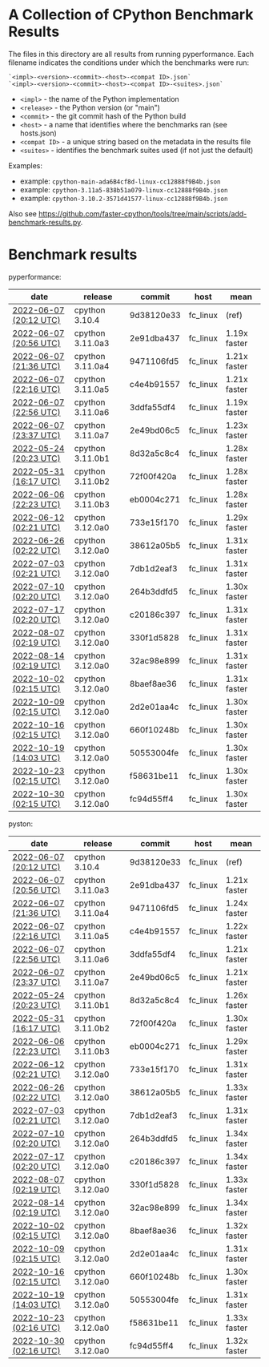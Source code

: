 # A Collection of CPython Benchmark Results

The files in this directory are all results from running pyperformance.
Each filename indicates the conditions under which the benchmarks were
run:

    `<impl>-<version>-<commit>-<host>-<compat ID>.json`
    `<impl>-<version>-<commit>-<host>-<compat ID>-<suites>.json`

* `<impl>` - the name of the Python implementation
* `<release>` - the Python version (or "main")
* `<commit>` - the git commit hash of the Python build
* `<host>` - a name that identifies where the benchmarks ran (see hosts.json)
* `<compat ID>` - a unique string based on the metadata in the results file
* `<suites>` - identifies the benchmark suites used (if not just the default)

Examples:

* example: `cpython-main-ada6B4cf8d-linux-cc12888f9B4b.json`
* example: `cpython-3.11a5-838b51a079-linux-cc12888f9B4b.json`
* example: `cpython-3.10.2-3571d41577-linux-cc12888f9B4b.json`

Also see https://github.com/faster-cpython/tools/tree/main/scripts/add-benchmark-results.py.

# Benchmark results

<!-- START results table -->

pyperformance:

|  date | release | commit | host | mean  |
|  --- | --- | --- | --- | ---  |
|  [2022-06-07 (20:12 UTC)](cpython-3.10.4-9d38120e33-fc_linux-b2cf916db80e-pyperformance.json) | cpython 3.10.4 | 9d38120e33 | fc_linux | (ref)  |
|  [2022-06-07 (20:56 UTC)](cpython-3.11.0a3-2e91dba437-fc_linux-b2cf916db80e-pyperformance.json) | cpython 3.11.0a3 | 2e91dba437 | fc_linux | 1.19x faster  |
|  [2022-06-07 (21:36 UTC)](cpython-3.11.0a4-9471106fd5-fc_linux-b2cf916db80e-pyperformance.json) | cpython 3.11.0a4 | 9471106fd5 | fc_linux | 1.21x faster  |
|  [2022-06-07 (22:16 UTC)](cpython-3.11.0a5-c4e4b91557-fc_linux-b2cf916db80e-pyperformance.json) | cpython 3.11.0a5 | c4e4b91557 | fc_linux | 1.21x faster  |
|  [2022-06-07 (22:56 UTC)](cpython-3.11.0a6-3ddfa55df4-fc_linux-b2cf916db80e-pyperformance.json) | cpython 3.11.0a6 | 3ddfa55df4 | fc_linux | 1.19x faster  |
|  [2022-06-07 (23:37 UTC)](cpython-3.11.0a7-2e49bd06c5-fc_linux-b2cf916db80e-pyperformance.json) | cpython 3.11.0a7 | 2e49bd06c5 | fc_linux | 1.23x faster  |
|  [2022-05-24 (20:23 UTC)](cpython-3.11.0b1-8d32a5c8c4-fc_linux-b2cf916db80e-pyperformance.json) | cpython 3.11.0b1 | 8d32a5c8c4 | fc_linux | 1.28x faster  |
|  [2022-05-31 (16:17 UTC)](cpython-3.11.0b2-72f00f420a-fc_linux-b2cf916db80e-pyperformance.json) | cpython 3.11.0b2 | 72f00f420a | fc_linux | 1.28x faster  |
|  [2022-06-06 (22:23 UTC)](cpython-3.11.0b3-eb0004c271-fc_linux-b2cf916db80e-pyperformance.json) | cpython 3.11.0b3 | eb0004c271 | fc_linux | 1.28x faster  |
|  [2022-06-12 (02:21 UTC)](cpython-3.12.0a0-733e15f170-fc_linux-b2cf916db80e-pyperformance.json) | cpython 3.12.0a0 | 733e15f170 | fc_linux | 1.29x faster  |
|  [2022-06-26 (02:22 UTC)](cpython-3.12.0a0-38612a05b5-fc_linux-b2cf916db80e-pyperformance.json) | cpython 3.12.0a0 | 38612a05b5 | fc_linux | 1.31x faster  |
|  [2022-07-03 (02:21 UTC)](cpython-3.12.0a0-7db1d2eaf3-fc_linux-b2cf916db80e-pyperformance.json) | cpython 3.12.0a0 | 7db1d2eaf3 | fc_linux | 1.31x faster  |
|  [2022-07-10 (02:20 UTC)](cpython-3.12.0a0-264b3ddfd5-fc_linux-b2cf916db80e-pyperformance.json) | cpython 3.12.0a0 | 264b3ddfd5 | fc_linux | 1.30x faster  |
|  [2022-07-17 (02:20 UTC)](cpython-3.12.0a0-c20186c397-fc_linux-b2cf916db80e-pyperformance.json) | cpython 3.12.0a0 | c20186c397 | fc_linux | 1.31x faster  |
|  [2022-08-07 (02:19 UTC)](cpython-3.12.0a0-330f1d5828-fc_linux-91a1d1ba98b7-pyperformance.json) | cpython 3.12.0a0 | 330f1d5828 | fc_linux | 1.31x faster  |
|  [2022-08-14 (02:19 UTC)](cpython-3.12.0a0-32ac98e899-fc_linux-91a1d1ba98b7-pyperformance.json) | cpython 3.12.0a0 | 32ac98e899 | fc_linux | 1.31x faster  |
|  [2022-10-02 (02:15 UTC)](cpython-3.12.0a0-8baef8ae36-fc_linux-4119a1d33a43-pyperformance.json) | cpython 3.12.0a0 | 8baef8ae36 | fc_linux | 1.31x faster  |
|  [2022-10-09 (02:15 UTC)](cpython-3.12.0a0-2d2e01aa4c-fc_linux-4119a1d33a43-pyperformance.json) | cpython 3.12.0a0 | 2d2e01aa4c | fc_linux | 1.30x faster  |
|  [2022-10-16 (02:15 UTC)](cpython-3.12.0a0-660f10248b-fc_linux-4119a1d33a43-pyperformance.json) | cpython 3.12.0a0 | 660f10248b | fc_linux | 1.30x faster  |
|  [2022-10-19 (14:03 UTC)](cpython-3.12.0a0-50553004fe-fc_linux-4119a1d33a43-pyperformance.json) | cpython 3.12.0a0 | 50553004fe | fc_linux | 1.30x faster  |
|  [2022-10-23 (02:15 UTC)](cpython-3.12.0a0-f58631be11-fc_linux-4119a1d33a43-pyperformance.json) | cpython 3.12.0a0 | f58631be11 | fc_linux | 1.30x faster  |
|  [2022-10-30 (02:15 UTC)](cpython-3.12.0a0-fc94d55ff4-fc_linux-4119a1d33a43-pyperformance.json) | cpython 3.12.0a0 | fc94d55ff4 | fc_linux | 1.30x faster  |

pyston:

|  date | release | commit | host | mean  |
|  --- | --- | --- | --- | ---  |
|  [2022-06-07 (20:12 UTC)](cpython-3.10.4-9d38120e33-fc_linux-b2cf916db80e-pyston.json) | cpython 3.10.4 | 9d38120e33 | fc_linux | (ref)  |
|  [2022-06-07 (20:56 UTC)](cpython-3.11.0a3-2e91dba437-fc_linux-b2cf916db80e-pyston.json) | cpython 3.11.0a3 | 2e91dba437 | fc_linux | 1.21x faster  |
|  [2022-06-07 (21:36 UTC)](cpython-3.11.0a4-9471106fd5-fc_linux-b2cf916db80e-pyston.json) | cpython 3.11.0a4 | 9471106fd5 | fc_linux | 1.24x faster  |
|  [2022-06-07 (22:16 UTC)](cpython-3.11.0a5-c4e4b91557-fc_linux-b2cf916db80e-pyston.json) | cpython 3.11.0a5 | c4e4b91557 | fc_linux | 1.22x faster  |
|  [2022-06-07 (22:56 UTC)](cpython-3.11.0a6-3ddfa55df4-fc_linux-b2cf916db80e-pyston.json) | cpython 3.11.0a6 | 3ddfa55df4 | fc_linux | 1.21x faster  |
|  [2022-06-07 (23:37 UTC)](cpython-3.11.0a7-2e49bd06c5-fc_linux-b2cf916db80e-pyston.json) | cpython 3.11.0a7 | 2e49bd06c5 | fc_linux | 1.21x faster  |
|  [2022-05-24 (20:23 UTC)](cpython-3.11.0b1-8d32a5c8c4-fc_linux-b2cf916db80e-pyston.json) | cpython 3.11.0b1 | 8d32a5c8c4 | fc_linux | 1.26x faster  |
|  [2022-05-31 (16:17 UTC)](cpython-3.11.0b2-72f00f420a-fc_linux-b2cf916db80e-pyston.json) | cpython 3.11.0b2 | 72f00f420a | fc_linux | 1.30x faster  |
|  [2022-06-06 (22:23 UTC)](cpython-3.11.0b3-eb0004c271-fc_linux-b2cf916db80e-pyston.json) | cpython 3.11.0b3 | eb0004c271 | fc_linux | 1.29x faster  |
|  [2022-06-12 (02:21 UTC)](cpython-3.12.0a0-733e15f170-fc_linux-b2cf916db80e-pyston.json) | cpython 3.12.0a0 | 733e15f170 | fc_linux | 1.31x faster  |
|  [2022-06-26 (02:22 UTC)](cpython-3.12.0a0-38612a05b5-fc_linux-b2cf916db80e-pyston.json) | cpython 3.12.0a0 | 38612a05b5 | fc_linux | 1.33x faster  |
|  [2022-07-03 (02:21 UTC)](cpython-3.12.0a0-7db1d2eaf3-fc_linux-b2cf916db80e-pyston.json) | cpython 3.12.0a0 | 7db1d2eaf3 | fc_linux | 1.31x faster  |
|  [2022-07-10 (02:20 UTC)](cpython-3.12.0a0-264b3ddfd5-fc_linux-b2cf916db80e-pyston.json) | cpython 3.12.0a0 | 264b3ddfd5 | fc_linux | 1.34x faster  |
|  [2022-07-17 (02:20 UTC)](cpython-3.12.0a0-c20186c397-fc_linux-b2cf916db80e-pyston.json) | cpython 3.12.0a0 | c20186c397 | fc_linux | 1.34x faster  |
|  [2022-08-07 (02:19 UTC)](cpython-3.12.0a0-330f1d5828-fc_linux-91a1d1ba98b7-pyston.json) | cpython 3.12.0a0 | 330f1d5828 | fc_linux | 1.33x faster  |
|  [2022-08-14 (02:19 UTC)](cpython-3.12.0a0-32ac98e899-fc_linux-91a1d1ba98b7-pyston.json) | cpython 3.12.0a0 | 32ac98e899 | fc_linux | 1.34x faster  |
|  [2022-10-02 (02:15 UTC)](cpython-3.12.0a0-8baef8ae36-fc_linux-4119a1d33a43-pyston.json) | cpython 3.12.0a0 | 8baef8ae36 | fc_linux | 1.32x faster  |
|  [2022-10-09 (02:15 UTC)](cpython-3.12.0a0-2d2e01aa4c-fc_linux-4119a1d33a43-pyston.json) | cpython 3.12.0a0 | 2d2e01aa4c | fc_linux | 1.31x faster  |
|  [2022-10-16 (02:15 UTC)](cpython-3.12.0a0-660f10248b-fc_linux-4119a1d33a43-pyston.json) | cpython 3.12.0a0 | 660f10248b | fc_linux | 1.30x faster  |
|  [2022-10-19 (14:03 UTC)](cpython-3.12.0a0-50553004fe-fc_linux-4119a1d33a43-pyston.json) | cpython 3.12.0a0 | 50553004fe | fc_linux | 1.31x faster  |
|  [2022-10-23 (02:16 UTC)](cpython-3.12.0a0-f58631be11-fc_linux-4119a1d33a43-pyston.json) | cpython 3.12.0a0 | f58631be11 | fc_linux | 1.33x faster  |
|  [2022-10-30 (02:16 UTC)](cpython-3.12.0a0-fc94d55ff4-fc_linux-4119a1d33a43-pyston.json) | cpython 3.12.0a0 | fc94d55ff4 | fc_linux | 1.32x faster  |

<!-- END results table -->

